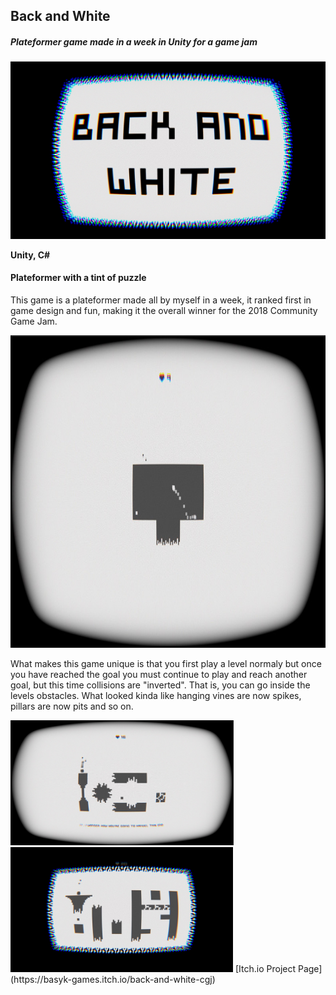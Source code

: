 ## Back and White
##### *Plateformer game made in a week in Unity for a game jam*

<img src="./media/BaW/baw_0.jpg">

**Unity, C#**

#### Plateformer with a tint of puzzle

This game is a plateformer made all by myself in a week, it ranked first in game design and fun, making it the overall winner for  the 2018 Community Game Jam. <br />

<img src="./media/BaW/baw_2.jpg" height="500px">

What makes this game unique is that you first play a level normaly but once you have reached the goal you must continue to play and reach another goal, but this time collisions are "inverted". That is, you can go inside the levels obstacles. What looked kinda like hanging vines are now spikes, pillars are now pits and so on. 

<img src="./media/BaW/baw_3.jpg" height="200px">
<img src="./media/BaW/baw_4.jpg" height="200px">
[Itch.io Project Page](https://basyk-games.itch.io/back-and-white-cgj)